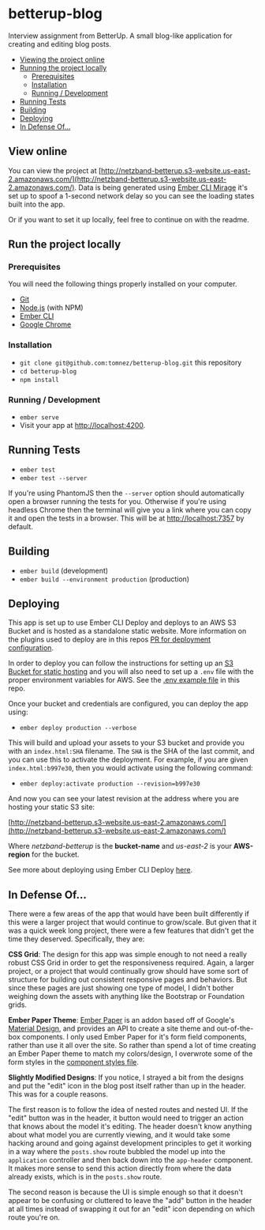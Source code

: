 # betterup-blog

Interview assignment from BetterUp. A small blog-like application for creating and editing blog posts.

* [Viewing the project online](#viewonline)
* [Running the project locally](#run-the-project-locally)
  * [Prerequisites](#prerequisites)
  * [Installation](#installation)
  * [Running / Development](#running--development)
* [Running Tests](#running-tests)
* [Building](#building)
* [Deploying](#deploying)
* [In Defense Of...](#in-defense-of)

## View online

You can view the project at [http://netzband-betterup.s3-website.us-east-2.amazonaws.com/](http://netzband-betterup.s3-website.us-east-2.amazonaws.com/). Data is being generated using [Ember CLI Mirage](http://www.ember-cli-mirage.com/) it's set up to spoof a 1-second network delay so you can see the loading states built into the app.

Or if you want to set it up locally, feel free to continue on with the readme.

## Run the project locally

### Prerequisites

You will need the following things properly installed on your computer.

* [Git](https://git-scm.com/)
* [Node.js](https://nodejs.org/) (with NPM)
* [Ember CLI](https://ember-cli.com/)
* [Google Chrome](https://google.com/chrome/)

### Installation

* `git clone git@github.com:tomnez/betterup-blog.git` this repository
* `cd betterup-blog`
* `npm install`

### Running / Development

* `ember serve`
* Visit your app at [http://localhost:4200](http://localhost:4200).

## Running Tests

* `ember test`
* `ember test --server`

If you're using PhantomJS then the `--server` option should automatically open a browser running the tests for you. Otherwise if you're using headless Chrome then the terminal will give you a link where you can copy it and open the tests in a browser. This will be at [http://localhost:7357](http://localhost:7357) by default.

## Building

* `ember build` (development)
* `ember build --environment production` (production)

## Deploying

This app is set up to use Ember CLI Deploy and deploys to an AWS S3 Bucket and is hosted as a standalone static website. More information on the plugins used to deploy are in this repos [PR for deployment configuration](https://github.com/tomnez/betterup-blog/pull/12).

In order to deploy you can follow the instructions for setting up an [S3 Bucket for static hosting](http://docs.aws.amazon.com/AmazonS3/latest/dev/WebsiteHosting.html) and you will also need to set up a `.env` file with the proper environment variables for AWS. See the [.env example file](https://github.com/tomnez/betterup-blog/blob/master/.env.example) in this repo.

Once your bucket and credentials are configured, you can deploy the app using:

* `ember deploy production --verbose`

This will build and upload your assets to your S3 bucket and provide you with an `index.html:SHA` filename. The `SHA` is the SHA of the last commit, and you can use this to activate the deployment. For example, if you are given `index.html:b997e30`, then you would activate using the following command:

* `ember deploy:activate production --revision=b997e30`

And now you can see your latest revision at the address where you are hosting your static S3 site:

[http://netzband-betterup.s3-website.us-east-2.amazonaws.com/](http://netzband-betterup.s3-website.us-east-2.amazonaws.com/)

Where _netzband-betterup_ is the **bucket-name** and _us-east-2_ is your **AWS-region** for the bucket.

See more about deploying using Ember CLI Deploy [here](http://ember-cli-deploy.com/).

## In Defense Of...

There were a few areas of the app that would have been built differently if this were a larger project that would continue to grow/scale. But given that it was a quick week long project, there were a few features that didn't get the time they deserved. Specifically, they are:

**CSS Grid**:
The design for this app was simple enough to not need a really robust CSS Grid in order to get the responsiveness required. Again, a larger project, or a project that would continually grow should have some sort of structure for building out consistent responsive pages and behaviors. But since these pages are just showing one type of model, I didn't bother weighing down the assets with anything like the Bootstrap or Foundation grids.

**Ember Paper Theme**:
[Ember Paper](http://miguelcobain.github.io/ember-paper/) is an addon based off of Google's [Material Design](https://www.google.com/design/spec/material-design/introduction.html), and provides an API to create a site theme and out-of-the-box components. I only used Ember Paper for it's form field components, rather than use it all over the site. So rather than spend a lot of time creating an Ember Paper theme to match my colors/design, I overwrote some of the form styles in the [component styles file](https://github.com/tomnez/betterup-blog/blob/master/app/components/modals/post-form/styles.scss).

**Slightly Modified Designs**:
If you notice, I strayed a bit from the designs and put the "edit" icon in the blog post itself rather than up in the header. This was for a couple reasons.

The first reason is to follow the idea of nested routes and nested UI. If the "edit" button was in the header, it button would need to trigger an action that knows about the model it's editing. The header doesn't know anything about what model you are currently viewing, and it would take some hacking around and going against development principles to get it working in a way where the `posts.show` route bubbled the model up into the `application` controller and then back down into the `app-header` component. It makes more sense to send this action directly from where the data already exists, which is in the `posts.show` route.

The second reason is because the UI is simple enough so that it doesn't appear to be confusing or cluttered to leave the "add" button in the header at all times instead of swapping it out for an "edit" icon depending on which route you're on.
